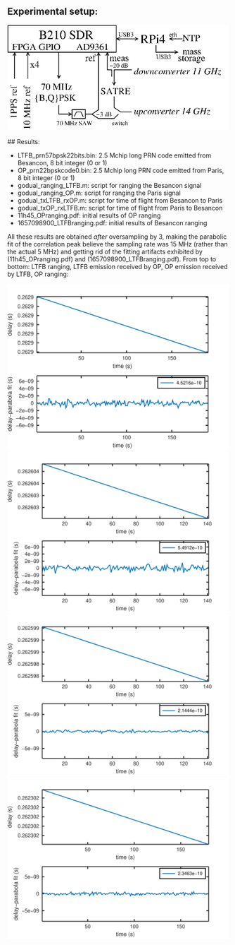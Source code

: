 ## Experimental setup:

<img src="b210_setup.png">

## Results:

* LTFB_prn57bpsk22bits.bin: 2.5 Mchip long PRN code emitted from Besancon, 8 bit
integer (0 or 1)
* OP_prn22bpskcode0.bin: 2.5 Mchip long PRN code emitted from Paris, 8 bit
integer (0 or 1)
* godual_ranging_LTFB.m: script for ranging the Besancon signal
* godual_ranging_OP.m: script for ranging the Paris signal
* godual_txLTFB_rxOP.m: script for time of flight from Besancon to Paris
* godual_txOP_rxLTFB.m: script for time of flight from Paris to Besancon
* 11h45_OPranging.pdf: initial results of OP ranging
* 1657098900_LTFBranging.pdf: initial results of Besancon ranging

All these results are obtained *after* oversampling by 3, making the parabolic
fit of the correlation peak believe the sampling rate was 15 MHz (rather than the
actual 5 MHz) and getting rid of the fitting artifacts exhibited by (11h45_OPranging.pdf) 
and (1657098900_LTFBranging.pdf). From top to bottom: LTFB ranging, LTFB emission received
by OP, OP emission received by LTFB, OP ranging:

<img src="tw_txLTFB_rxLTFB.png">
<img src="tw_txLTFB_rxOP.png">
<img src="tw_txOP_rxLTFB.png">
<img src="tw_txOP_rxOP.png">
